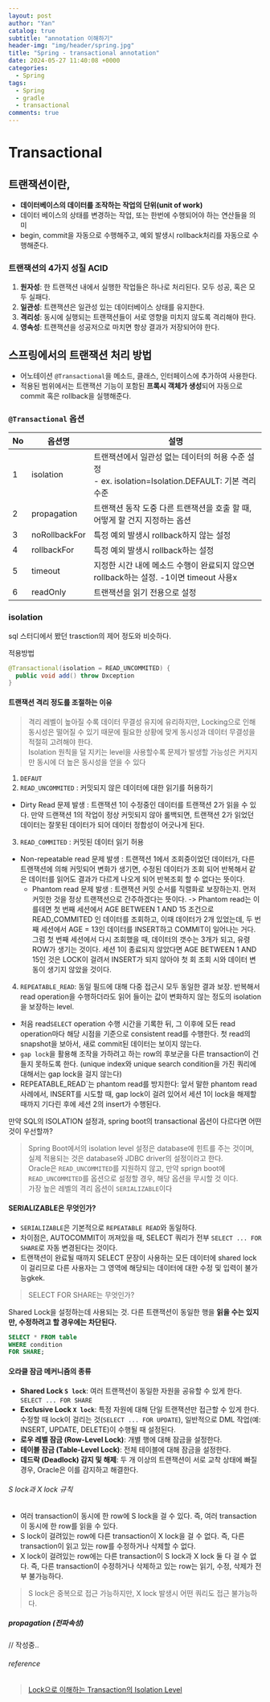 ```yaml
---
layout: post
author: "Yan"
catalog: true
subtitle: "annotation 이해하기"
header-img: "img/header/spring.jpg"
title: "Spring - transactional annotation"
date: 2024-05-27 11:40:08 +0000
categories:
  - Spring
tags:
  - Spring
  - gradle
  - transactional
comments: true
---
```


# Transactional

## 트랜잭션이란,

- **데이터베이스의 데이터를 조작하는 작업의 단위(unit of work)**
- 데이터 베이스의 상태를 변경하는 작업, 또는 한번에 수행되어야 하는 연산들을 의미
- begin, commit을 자동으로 수행해주고, 예외 발생시 rollback처리를 자동으로 수행해준다.

### 트랜잭션의 4가지 성질 **ACID**

1. **원자성**: 한 트랜잭션 내에서 실행한 작업들은 하나로 처리된다. 모두 성공, 혹은 모두 실패다.
2. **일관성**: 트랜잭션은 일관성 있는 데이터베이스 상태를 유지한다.
3. **격리성**: 동시에 실행되는 트랜잭션들이 서로 영향을 미치지 않도록 격리해야 한다.
4. **영속성**: 트랜잭션을 성공저으로 마치면 항상 결과가 저장되어야 한다.

## 스프링에서의 트랜잭션 처리 방법

- 어노테이션 `@Transactional`을 메소드, 클래스, 인터페이스에 추가하여 사용한다.
- 적용된 범위에서는 트랜잭션 기능이 포함된 **프록시 객체가 생성**되어 자동으로 commit 혹은 rollback을 실행해준다.

### `@Transactional` 옵션

| No | 옵션명 | 설명 |
| -------- | -------- | -------- |
| 1    | isolation     | 트랜잭션에서 일관성 없는 데이터의 허용 수준 설정<br/> - ex. isolation=Isolation.DEFAULT: 기본 격리 수준|
| 2    | propagation     | 트랜잭션 동작 도중 다른 트랜잭션을 호출 할 때, 어떻게 할 건지 지정하는 옵션     |
| 3    | noRollbackFor     | 특정 예외 발생시 rollback하지 않는 설정     |
| 4    | rollbackFor     | 특정 예외 발생시 rollback하는 설정     |
| 5    | timeout     | 지정한 시간 내에 메소드 수행이 완료되지 않으면 rollback하는 설정. -1이면 timeout 사용x     |
| 6    | readOnly     | 트랜잭션을 읽기 전용으로 설정     |


### isolation

sql 스터디에서 봤던 trasction의 제어 정도와 비슷하다.  

적용방법

```java
@Transactional(isolation = READ_UNCOMMITED) {
  public void add() throw Dxception
}
```


#### 트랜잭션 격리 정도를 조절하는 이유

> 격리 레벨이 높아질 수록 데이터 무결성 유지에 유리하지만, Locking으로 인해 동시성은 떨어질 수 있기 때문에 필요한 상황에 맞게 동시성과 데이터 무결성을 적절히 고려해야 한다.  
> Isolation 원칙을 덜 지키는 level을 사용할수록 문제가 발생할 가능성은 커지지만 동시에 더 높은 동시성을 얻을 수 있다

1. `DEFAUT`
2. `READ_UNCOMMITED` : 커밋되지 않은 데이터에 대한 읽기를 허용하기
  - Dirty Read 문제 발생 : 트랜잭션 1이 수정중인 데이터를 트랜잭션 2가 읽을 수 있다. 만약 드랜잭션 1의 작업이 정상 커밋되지 않아 롤백되면, 트랜잭션 2가 읽었던 데이터는 잘못된 데이터가 되어 데이터 정합성이 어긋나게 된다.
3. `READ_COMMITED` : 커밋된 데이터 읽기 허용
  - Non-repeatable read 문제 발생 : 트랜잭션 1에서 조회중이었던 데이터가, 다른 트랜잭션에 의해 커밋되어 변화가 생기면, 수정된 데이터가 조회 되어 반복해서 같은 데이터를 읽어도 결과가 다르게 나오게 되어 반복조회 할 수 없다는 뜻이다.
    - Phantom read 문제 발생 : 트랜잭션 커밋 순서를 직렬화로 보장하는지. 먼저 커밋한 것을 정상 트랜잭션으로 간주하겠다는 뜻이다. -> Phantom read는 이를테면 첫 번째 세션에서 AGE BETWEEN 1 AND 15 조건으로 READ_COMMITED 인 데이터를 조회하고, 이때 데이터가 2개 있었는데, 두 번째 세션에서 AGE = 13인 데이터를 INSERT하고 COMMIT이 일어나는 거다. 그럼 첫 번째 세션에서 다시 조회했을 때, 데이터의 갯수는 3개가 되고, 유령 ROW가 생기는 것이다. 세션 1이 종료되지 않았다면 AGE BETWEEN 1 AND 15인 것은 LOCK이 걸려서 INSERT가 되지 않아야 첫 회 조회 시와 데이터 변동이 생기지 않았을 것이다.
4. `REPEATABLE_READ`: 동일 필드에 대해 다중 접근시 모두 동일한 결과 보장. 반복해서 read operation을 수행하더라도 읽어 들이는 값이 변화하지 않는 정도의 isolation을 보장하는 level.
  - 처음 read`SELECT` operation 수행 시간을 기록한 뒤, 그 이후에 모든 read operation마다 해당 시점을 기준으로 consistent read를 수행한다. 첫 read의 snapshot을 보아서, 새로 commit된 데이터는 보이지 않는다.
  - `gap lock`을 활용해 조작을 가하려고 하는 row의 후보군을 다른 transaction이 건들지 못하도록 한다. (unique index와 unique search condition을 가진 쿼리에 대해서는 gap lock을 걸지 않는다)
  - REPEATABLE_READ`는 phantom read를 방지한다: 앞서 말한 phantom read 사례에서, INSERT를 시도할 때, gap lock이 걸려 있어서 세션 1이 lock을 해제할 때까지 기다린 후에 세션 2의 insert가 수행된다.

만약 SQL의 ISOLATION 설정과, spring boot의 transactional 옵션이 다르다면 어떤 것이 우선할까?

> Spring Boot에서의 isolation level 설정은 database에 힌트를 주는 것이며, 실제 적용되는 것은 database와 JDBC driver의 설정이라고 한다.  
> Oracle은 `READ_UNCOMMITED`를 지원하지 않고, 만약 sprign boot에 `READ_UNCOMMITED`를 옵션으로 설정할 경우, 해당 옵션을 무시할 것 이다.  
> 가장 높은 레벨의 격리 옵션이 `SERIALIZABLE`이다

#### SERIALIZABLE은 무엇인가?

- `SERIALIZABLE`은 기본적으로 `REPEATABLE READ`와 동일하다.
- 차이점은, AUTOCOMMIT이 꺼져있을 때, SELECT 쿼리가 전부 `SELECT ... FOR SHARE`로 자동 변경된다는 것이다.
- 트랜잭션이 완료될 때까지 SELECT 문장이 사용하는 모든 데이터에 shared lock이 걸리므로 다른 사용자는 그 영역에 해당되는 데이터에 대한 수정 및 입력이 불가능gkek.

> SELECT FOR SHARE는 무엇인가?  

Shared Lock을 설정하는데 사용되는 것. 다른 트랜잭션이 동일한 행을 **읽을 수는 있지만, 수정하려고 할 경우에는 차단된다.**

```SQL
SELECT * FROM table
WHERE condition
FOR SHARE;
```

#### 오라클 잠금 메커니즘의 종류

- **Shared Lock `S lock`**: 여러 트랜잭션이 동일한 자원을 공유할 수 있게 한다. `SELECT ... FOR SHARE`
- **Exclusive Lock `X lock`**: 특정 자원에 대해 단일 트랜잭션만 접근할 수 있게 한다. 수정할 때 lock이 걸리는 것(`SELECT ... FOR UPDATE`), 일반적으로 DML 작업(예: INSERT, UPDATE, DELETE)이 수행될 때 설정된다.
- **로우 레벨 잠금 (Row-Level Lock)**: 개별 행에 대해 잠금을 설정한다.
- **테이블 잠금 (Table-Level Lock)**: 전체 테이블에 대해 잠금을 설정한다.
- **데드락 (Deadlock) 감지 및 해제**: 두 개 이상의 트랜잭션이 서로 교착 상태에 빠질 경우, Oracle은 이를 감지하고 해결한다.

###### S lock과 X lock 규칙

- 여러 transaction이 동시에 한 row에 S lock을 걸 수 있다. 즉, 여러 transaction이 동시에 한 row를 읽을 수 있다.
- S lock이 걸려있는 row에 다른 transaction이 X lock을 걸 수 없다. 즉, 다른 transaction이 읽고 있는 row를 수정하거나 삭제할 수 없다.
- X lock이 걸려있는 row에는 다른 transaction이 S lock과 X lock 둘 다 걸 수 없다. 즉, 다른 transaction이 수정하거나 삭제하고 있는 row는 읽기, 수정, 삭제가 전부 불가능하다.

> S lock은 중복으로 접근 가능하지만, X lock 발생시 어떤 쿼리도 접근 불가능하다.

##### propagation (전파속성)

// 작성중..


###### reference
>[Lock으로 이해하는 Transaction의 Isolation Level](https://suhwan.dev/2019/06/09/transaction-isolation-level-and-lock/)  